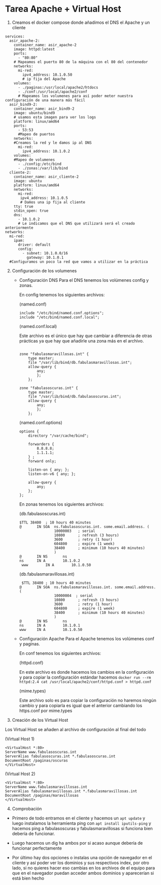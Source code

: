 # Tarea Apache + Virtual Host

1. Creamos el docker compose donde añadimos el DNS el Apache y un cliente
```
services:
  asir_apache-2:
    container_name: asir_apache-2
    image: httpd:latest
    ports:
      - "80:80"
    # Mapeamos el puerto 80 de la máquina con el 80 del contenedor
    networks:
      mi-red:
        ipv4_address: 10.1.0.50
        # ip fija del Apache
    volumes:
      - ./paginas:/usr/local/apache2/htdocs
      - ./conf:/usr/local/apache2/conf
      # Mapeamos los volumenes para así poder meter nuestra configuración de una manera más fácil
  asir_bind9-2:
    container_name: asir_bind9-2
    image: ubuntu/bind9
    # usamos esta imagen para ver los logs
    platform: linux/amd64
    ports:
      - 53:53
      #Mapeo de puertos
    networks:
    #Creamos la red y le damos ip al DNS
      mi-red:
        ipv4_address: 10.1.0.2
    volumes:
    #Mapeo de volumenes
      - ./config:/etc/bind
      - ./zonas:/var/lib/bind
  cliente-2:
    container_name: asir_cliente-2
    image: ubuntu
    platform: linux/amd64
    networks:
      mi-red:
       ipv4_address: 10.1.0.5
       # Damos una ip fija al cliente 
    tty: true
    stdin_open: true
    dns:
      - 10.1.0.2
      # Le indicamos que el DNS que utilizará será el creado anteriormente
networks:
  mi-red:
    ipam:
      driver: default
      config:
        - subnet: 10.1.0.0/16 
          gateway: 10.1.0.1
  #Configuramos un poco la red que vamos a utilizar en la práctica
```
2. Configuración de los volumenes
    - Configuración DNS
        Para el DNS tenemos los volúmenes config y zonas.
        
        En config tenemos los siguientes archivos:

        (named.conf)
        ```
        include "/etc/bind/named.conf.options";
        include "/etc/bind/named.conf.local";
        ```
        (named.conf.local) 

        Este archivo es el único que hay que cambiar a diferencia de otras prácticas ya que hay que añadirle una zona más en el archivo.
        ```
        
        zone "fabulasmaravillosas.int" {
            type master;
            file "/var/lib/bind/db.fabulasmaravillosas.int";
            allow-query {
                any;
                };
            };

        zone "fabulasoscuras.int" {
            type master;
            file "/var/lib/bind/db.fabulasoscuras.int";
            allow-query {
                any;
                };
            };
        ```
        (named.conf.options)
        ```
        options {
            directory "/var/cache/bind";

            forwarders {
                8.8.8.8;
                1.1.1.1;
            } ;
            forward only;

            listen-on { any; };
            listen-on-v6 { any; };

            allow-query {
                any;
            };
        };
        ```

        En zonas tenemos los siguientes archivos:

        (db.fabulasoscuras.int)
        ```
        $TTL 38400	; 10 hours 40 minutes
        @		IN SOA	ns.fabulasoscuras.int. some.email.address. (
                        10000003   ; serial
                        10800      ; refresh (3 hours)
                        3600       ; retry (1 hour)
                        604800     ; expire (1 week)
                        38400      ; minimum (10 hours 40 minutes)
                        )
        @		IN NS		ns
        ns		IN A		10.1.0.2
         www		IN A		10.1.0.50
        ```

        (db.fabulasmaravillosas.int)

        ```
         $TTL 38400	; 10 hours 40 minutes
        @		IN SOA	ns.fabulasmaravillosas.int. some.email.address. (
                        10000004  ; serial
                        10800      ; refresh (3 hours)
                        3600       ; retry (1 hour)
                        604800     ; expire (1 week)
                        38400      ; minimum (10 hours 40 minutes)
                        )
        @		IN NS		ns
        ns		IN A		10.1.0.1
        www		IN A		10.1.0.50
        ```
    - Configuración Apache
        Para el Apache tenemos los volúmenes conf y paginas.
        
        En conf tenemos los siguientes archivos:

        (httpd.conf)

        En este archivo es donde hacemos los cambios en la configuración  y para copiar la configuración estándar hacemos `docker run --rm httpd:2.4 cat /usr/local/apache2/conf/httpd.conf > httpd.conf`
         
        (mime.types)

        Este archivo solo es para copiar la configuración no haremos ningún cambio y para copiarla es igual que el anterior cambiando los https.conf por mime.types

3. Creación de los Virtual Host

  Los Virtual Host se añaden al archivo de configuración al final del todo

  (Virtual Host 1)

  ```
  <VirtualHost *:80>
  ServerName www.fabulasoscuras.int
  ServerAlias fabulasoscuras.int *.fabulasoscuras.int
  DocumentRoot /paginas/oscuras
  </VirtualHost>
  ```

  (Virtual Host 2)
  ```
  <VirtualHost *:80>
  ServerName www.fabulasmaravillosas.int
  ServerAlias fabulasmaravillosas.int *.fabulasmaravillosas.int
  DocumentRoot /paginas/maravillosas
  </VirtualHost>
  ```
4. Comprobación

  - Primero de todo entramos en el cliente y hacemos un `apt update` y  luego instalamos la herramienta ping con `apt install iputils-ping` y hacemos ping a fabulasoscuras y fabulasmaravillosas si funciona bien debería de funcionar.

  - Luego hacemos un dig ha ambos por si acaso aunque debería de funcionar perfectamente
  
  - Por último hay dos opciones o instalas una opción de navegador en el cliente y así poder ver los dominios y sus respectivos index, por otro lado, si no quieres hacer eso cambias en los archivos de el equipo para que en el navegador puedan acceder ambos dominios y aparecerían si está bien hecho


